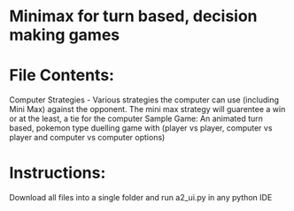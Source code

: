 # Minimax for turn based, decision making games

# File Contents:
Computer Strategies - Various strategies the computer can use (including Mini Max) against the opponent. The mini max strategy will guarentee a win or at the least, a tie for the computer 
Sample Game: An animated turn based, pokemon type duelling game with (player vs player, computer vs player and computer vs computer options)


# Instructions:
Download all files into a single folder and run a2_ui.py in any python IDE

